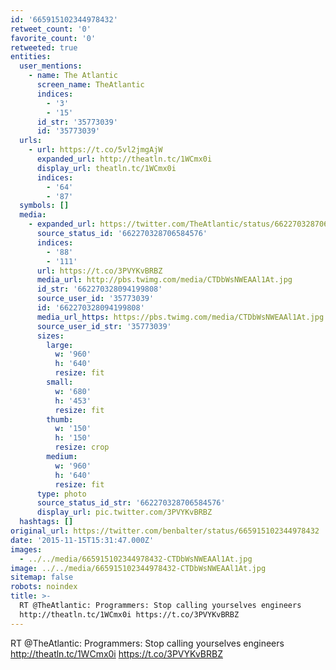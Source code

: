 ```yaml
---
id: '665915102344978432'
retweet_count: '0'
favorite_count: '0'
retweeted: true
entities:
  user_mentions:
    - name: The Atlantic
      screen_name: TheAtlantic
      indices:
        - '3'
        - '15'
      id_str: '35773039'
      id: '35773039'
  urls:
    - url: https://t.co/5vl2jmgAjW
      expanded_url: http://theatln.tc/1WCmx0i
      display_url: theatln.tc/1WCmx0i
      indices:
        - '64'
        - '87'
  symbols: []
  media:
    - expanded_url: https://twitter.com/TheAtlantic/status/662270328706584576/photo/1
      source_status_id: '662270328706584576'
      indices:
        - '88'
        - '111'
      url: https://t.co/3PVYKvBRBZ
      media_url: http://pbs.twimg.com/media/CTDbWsNWEAAl1At.jpg
      id_str: '662270328094199808'
      source_user_id: '35773039'
      id: '662270328094199808'
      media_url_https: https://pbs.twimg.com/media/CTDbWsNWEAAl1At.jpg
      source_user_id_str: '35773039'
      sizes:
        large:
          w: '960'
          h: '640'
          resize: fit
        small:
          w: '680'
          h: '453'
          resize: fit
        thumb:
          w: '150'
          h: '150'
          resize: crop
        medium:
          w: '960'
          h: '640'
          resize: fit
      type: photo
      source_status_id_str: '662270328706584576'
      display_url: pic.twitter.com/3PVYKvBRBZ
  hashtags: []
original_url: https://twitter.com/benbalter/status/665915102344978432
date: '2015-11-15T15:31:47.000Z'
images:
  - ../../media/665915102344978432-CTDbWsNWEAAl1At.jpg
image: ../../media/665915102344978432-CTDbWsNWEAAl1At.jpg
sitemap: false
robots: noindex
title: >-
  RT @TheAtlantic: Programmers: Stop calling yourselves engineers
  http://theatln.tc/1WCmx0i https://t.co/3PVYKvBRBZ
---
```


RT @TheAtlantic: Programmers: Stop calling yourselves engineers http://theatln.tc/1WCmx0i https://t.co/3PVYKvBRBZ